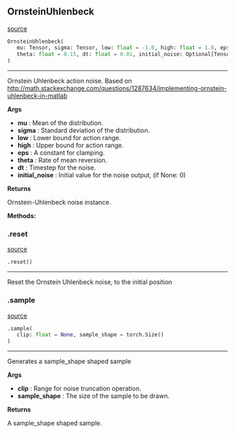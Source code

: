 #


## OrnsteinUhlenbeck
[source](https://github.com/RLE-Foundation/Hsuanwu/blob/main/hsuanwu/xplore/distribution/ornstein_uhlenbeck.py/#L7)
```python 
OrnsteinUhlenbeck(
   mu: Tensor, sigma: Tensor, low: float = -1.0, high: float = 1.0, eps: float = 1e-06,
   theta: float = 0.15, dt: float = 0.01, initial_noise: Optional[Tensor] = None
)
```


---
Ornstein Uhlenbeck action noise. 
Based on http://math.stackexchange.com/questions/1287634/implementing-ornstein-uhlenbeck-in-matlab


**Args**

* **mu**  : Mean of the distribution.
* **sigma**  : Standard deviation of the distribution.
* **low**  : Lower bound for action range.
* **high**  : Upper bound for action range.
* **eps**  : A constant for clamping.
* **theta**  : Rate of mean reversion.
* **dt**  : Timestep for the noise.
* **initial_noise**  : Initial value for the noise output, (if None: 0)


**Returns**

Ornstein-Uhlenbeck noise instance.


**Methods:**


### .reset
[source](https://github.com/RLE-Foundation/Hsuanwu/blob/main/hsuanwu/xplore/distribution/ornstein_uhlenbeck.py/#L41)
```python
.reset()
```

---
Reset the Ornstein Uhlenbeck noise, to the initial position



### .sample
[source](https://github.com/RLE-Foundation/Hsuanwu/blob/main/hsuanwu/xplore/distribution/ornstein_uhlenbeck.py/#L47)
```python
.sample(
   clip: float = None, sample_shape = torch.Size()
)
```

---
Generates a sample_shape shaped sample


**Args**

* **clip**  : Range for noise truncation operation.
* **sample_shape**  : The size of the sample to be drawn.


**Returns**

A sample_shape shaped sample.
